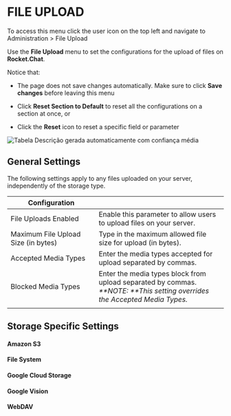 # FILE UPLOAD
To access this menu click the user icon on the top left and navigate to Administration > File Upload

Use the **File Upload** menu to set the configurations for the upload of files on **Rocket.Chat**.

Notice that:

- The page does not save changes automatically. Make sure to click **Save changes** before leaving this menu

- Click **Reset Section to Default** to reset all the configurations on a section at once, or

- Click the **Reset** icon to reset a specific field or parameter

 ![Tabela  Descrição gerada automaticamente com confiança média](file:///C:/Users/MAIRA~1.OLI/AppData/Local/Temp/msohtmlclip1/01/clip_image002.jpg)



## General Settings

The following settings apply to any files uploaded on your server, independently of the storage type.



| Configuration | |
| ------------------------ | ------------------------------------------------------------ |
| File Uploads Enabled | Enable this parameter to allow users to upload files on your server. |
| Maximum File Upload Size (in bytes) | Type in the maximum allowed file size for upload (in bytes). |
| Accepted Media Types | Enter the media types accepted for upload separated by commas. |
| Blocked Media Types | Enter the media types block from upload separated by commas.<br />_**NOTE: **This setting overrides the Accepted Media Types._ |
|  |  |



## Storage Specific Settings

#### Amazon S3

#### File System

#### Google Cloud Storage

#### Google Vision

#### WebDAV

